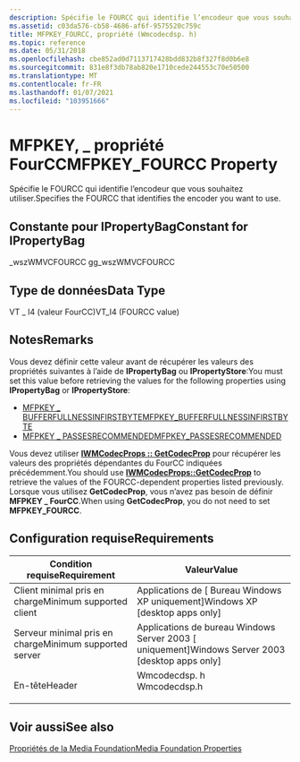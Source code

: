```yaml
---
description: Spécifie le FOURCC qui identifie l’encodeur que vous souhaitez utiliser.
ms.assetid: c03da576-cb58-4686-af6f-9575520c759c
title: MFPKEY_FOURCC, propriété (Wmcodecdsp. h)
ms.topic: reference
ms.date: 05/31/2018
ms.openlocfilehash: cbe852ad0d7113717428bdd832b8f327f8d0b6e8
ms.sourcegitcommit: 831e8f3db78ab820e1710cede244553c70e50500
ms.translationtype: MT
ms.contentlocale: fr-FR
ms.lasthandoff: 01/07/2021
ms.locfileid: "103951666"
---
```

# <a name="mfpkey_fourcc-property"></a><span data-ttu-id="3f81d-103">MFPKEY, \_ propriété FourCC</span><span class="sxs-lookup"><span data-stu-id="3f81d-103">MFPKEY\_FOURCC Property</span></span>

<span data-ttu-id="3f81d-104">Spécifie le FOURCC qui identifie l’encodeur que vous souhaitez utiliser.</span><span class="sxs-lookup"><span data-stu-id="3f81d-104">Specifies the FOURCC that identifies the encoder you want to use.</span></span>

## <a name="constant-for-ipropertybag"></a><span data-ttu-id="3f81d-105">Constante pour IPropertyBag</span><span class="sxs-lookup"><span data-stu-id="3f81d-105">Constant for IPropertyBag</span></span>

<span data-ttu-id="3f81d-106">\_wszWMVCFOURCC g</span><span class="sxs-lookup"><span data-stu-id="3f81d-106">g\_wszWMVCFOURCC</span></span>

## <a name="data-type"></a><span data-ttu-id="3f81d-107">Type de données</span><span class="sxs-lookup"><span data-stu-id="3f81d-107">Data Type</span></span>

<span data-ttu-id="3f81d-108">VT \_ I4 (valeur FourCC)</span><span class="sxs-lookup"><span data-stu-id="3f81d-108">VT\_I4 (FOURCC value)</span></span>

## <a name="remarks"></a><span data-ttu-id="3f81d-109">Notes</span><span class="sxs-lookup"><span data-stu-id="3f81d-109">Remarks</span></span>

<span data-ttu-id="3f81d-110">Vous devez définir cette valeur avant de récupérer les valeurs des propriétés suivantes à l’aide de **IPropertyBag** ou **IPropertyStore**:</span><span class="sxs-lookup"><span data-stu-id="3f81d-110">You must set this value before retrieving the values for the following properties using **IPropertyBag** or **IPropertyStore**:</span></span>

-   [<span data-ttu-id="3f81d-111">MFPKEY \_ BUFFERFULLNESSINFIRSTBYTE</span><span class="sxs-lookup"><span data-stu-id="3f81d-111">MFPKEY\_BUFFERFULLNESSINFIRSTBYTE</span></span>](mfpkey-bufferfullnessinfirstbyteproperty.md)
-   [<span data-ttu-id="3f81d-112">MFPKEY \_ PASSESRECOMMENDED</span><span class="sxs-lookup"><span data-stu-id="3f81d-112">MFPKEY\_PASSESRECOMMENDED</span></span>](mfpkey-passesrecommendedproperty.md)

<span data-ttu-id="3f81d-113">Vous devez utiliser [**IWMCodecProps :: GetCodecProp**](/windows/desktop/api/wmcodecdsp/nf-wmcodecdsp-iwmcodecprops-getcodecprop) pour récupérer les valeurs des propriétés dépendantes du FourCC indiquées précédemment.</span><span class="sxs-lookup"><span data-stu-id="3f81d-113">You should use [**IWMCodecProps::GetCodecProp**](/windows/desktop/api/wmcodecdsp/nf-wmcodecdsp-iwmcodecprops-getcodecprop) to retrieve the values of the FOURCC-dependent properties listed previously.</span></span> <span data-ttu-id="3f81d-114">Lorsque vous utilisez **GetCodecProp**, vous n’avez pas besoin de définir **MFPKEY \_ FourCC**.</span><span class="sxs-lookup"><span data-stu-id="3f81d-114">When using **GetCodecProp**, you do not need to set **MFPKEY\_FOURCC**.</span></span>

## <a name="requirements"></a><span data-ttu-id="3f81d-115">Configuration requise</span><span class="sxs-lookup"><span data-stu-id="3f81d-115">Requirements</span></span>



| <span data-ttu-id="3f81d-116">Condition requise</span><span class="sxs-lookup"><span data-stu-id="3f81d-116">Requirement</span></span> | <span data-ttu-id="3f81d-117">Valeur</span><span class="sxs-lookup"><span data-stu-id="3f81d-117">Value</span></span> |
|-------------------------------------|-----------------------------------------------------------------------------------------|
| <span data-ttu-id="3f81d-118">Client minimal pris en charge</span><span class="sxs-lookup"><span data-stu-id="3f81d-118">Minimum supported client</span></span><br/> | <span data-ttu-id="3f81d-119">Applications de \[ Bureau Windows XP uniquement\]</span><span class="sxs-lookup"><span data-stu-id="3f81d-119">Windows XP \[desktop apps only\]</span></span><br/>                                             |
| <span data-ttu-id="3f81d-120">Serveur minimal pris en charge</span><span class="sxs-lookup"><span data-stu-id="3f81d-120">Minimum supported server</span></span><br/> | <span data-ttu-id="3f81d-121">Applications de bureau Windows Server 2003 \[ uniquement\]</span><span class="sxs-lookup"><span data-stu-id="3f81d-121">Windows Server 2003 \[desktop apps only\]</span></span><br/>                                    |
| <span data-ttu-id="3f81d-122">En-tête</span><span class="sxs-lookup"><span data-stu-id="3f81d-122">Header</span></span><br/>                   | <dl> <span data-ttu-id="3f81d-123"><dt>Wmcodecdsp. h</dt></span><span class="sxs-lookup"><span data-stu-id="3f81d-123"><dt>Wmcodecdsp.h</dt></span></span> </dl> |



## <a name="see-also"></a><span data-ttu-id="3f81d-124">Voir aussi</span><span class="sxs-lookup"><span data-stu-id="3f81d-124">See also</span></span>

<dl> <dt>

[<span data-ttu-id="3f81d-125">Propriétés de la Media Foundation</span><span class="sxs-lookup"><span data-stu-id="3f81d-125">Media Foundation Properties</span></span>](media-foundation-properties.md)
</dt> </dl>

 

 




